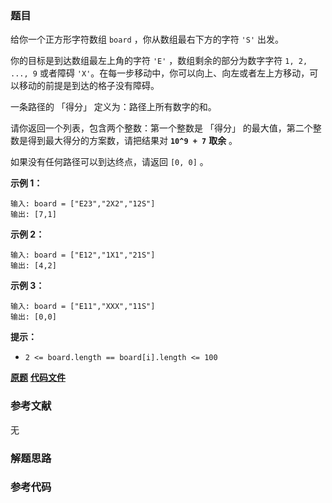### 题目
给你一个正方形字符数组 `board` ，你从数组最右下方的字符 `'S'` 出发。

你的目标是到达数组最左上角的字符 `'E'` ，数组剩余的部分为数字字符 `1, 2, ..., 9` 或者障碍
`'X'`。在每一步移动中，你可以向上、向左或者左上方移动，可以移动的前提是到达的格子没有障碍。

一条路径的 「得分」 定义为：路径上所有数字的和。

请你返回一个列表，包含两个整数：第一个整数是 「得分」 的最大值，第二个整数是得到最大得分的方案数，请把结果对  **`10^9 + 7`** **取余**
。

如果没有任何路径可以到达终点，请返回 `[0, 0]` 。



**示例 1：**

    
    
    输入: board = ["E23","2X2","12S"]
    输出: [7,1]
    

**示例 2：**

    
    
    输入: board = ["E12","1X1","21S"]
    输出: [4,2]
    

**示例 3：**

    
    
    输入: board = ["E11","XXX","11S"]
    输出: [0,0]
    



**提示：**

  * `2 <= board.length == board[i].length <= 100`

 **[原题](https://leetcode-cn.com/problems/number-of-paths-with-max-score/)**    **[代码文件]()**


### 参考文献
无

### 解题思路




### 参考代码

```go


```




